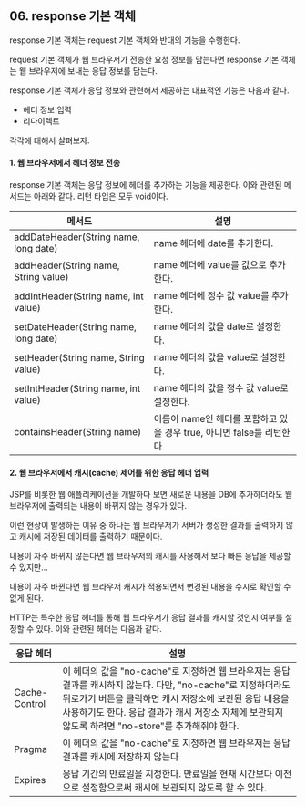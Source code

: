 ## 06. response 기본 객체 

response 기본 객체는 request 기본 객체와 반대의 기능을 수행한다. 

request 기본 객체가 웹 브라우저가 전송한 요청 정보를 담는다면 response 기본 객체는 웹 브라우저에 보내는 응답 정보를 담는다.

response 기본 객체가 응답 정보와 관련해서 제공하는 대표적인 기능은 다음과 같다.
- 헤더 정보 입력
- 리다이렉트 

각각에 대해서 살펴보자.

#### 1. 웹 브라우저에서 헤더 정보 전송

response 기본 객체는 응답 정보에 헤더를 추가하는 기능을 제공한다. 이와 관련된 메서드는 아래와 같다. 리턴 타입은 모두 void이다.

| 메서드 | 설명 |
| ------------- | ------------- |
| addDateHeader(String name, long date) | name 헤더에 date를 추가한다.  |
| addHeader(String name, String value) | name 헤더에 value를 값으로 추가한다. |
| addIntHeader(String name, int value) | name 헤더에 정수 값 value를 추가한다. |
| setDateHeader(String name, long date) | name 헤더의 값을 date로 설정한다. |
| setHeader(String name, String value) | name 헤더의 값을 value로 설정한다. |
| setIntHeader(String name, int value) | name 헤더의 값을 정수 값 value로 설정한다. |
| containsHeader(String name) | 이름이 name인 헤더를 포함하고 있을 경우 true, 아니면 false를 리턴한다 |

#### 2. 웹 브라우저에서 캐시(cache) 제어를 위한 응답 헤더 입력

JSP를 비롯한 웹 애플리케이션을 개발하다 보면 새로운 내용을 DB에 추가하더라도 웹 브라우저에 출력되는 내용이 바뀌지 않는 경우가 있다.

이런 현상이 발생하는 이유 중 하나는 웹 브라우저가 서버가 생성한 결과를 출력하지 않고 캐시에 저장된 데이터를 출력하기 때문이다.

내용이 자주 바뀌지 않는다면 웹 브라우저의 캐시를 사용해서 보다 빠른 응답을 제공할 수 있지만...

내용이 자주 바뀐다면 웹 브라우저 캐시가 적용되면서 변경된 내용을 수시로 확인할 수 없게 된다.

HTTP는 특수한 응답 헤더를 통해 웹 브라우저가 응답 결과를 캐시할 것인지 여부를 설정할 수 있다. 이와 관련된 헤더는 다음과 같다. 

| 응답 헤더 | 설명 |
| ------------- | ------------- |
| Cache-Control | 이 헤더의 값을 "no-cache"로 지정하면 웹 브라우저는 응답 결과를 캐시하지 않는다. 다만, "no-cache"로 지정하더라도 뒤로가기 버튼을 클릭하면 캐시 저장소에 보관된 응답 내용을 사용하기도 한다. 응답 결과가 캐시 저장소 자체에 보관되지 않도록 하려면 "no-store"를 추가해줘야 한다. |
| Pragma | 이 헤더의 값을 "no-cache"로 지정하면 웹 브라우저는 응답 결과를 캐시에 저장하지 않는다 |
| Expires | 응답 기간의 만료일을 지정한다. 만료일을 현재 시간보다 이전으로 설정함으로써 캐시에 보관되지 않도록 할 수 있다. |
